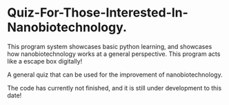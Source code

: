 # Quiz-For-Those-Interested-In-Nanobiotechnology.
This program system showcases basic python learning, and showcases how nanobiotechnology works at a general perspective. This program acts like a escape box digitally!


A general quiz that can be used for the improvement of nanobiotechnology.

The code has currently not finished, and it is still under development to this date!
